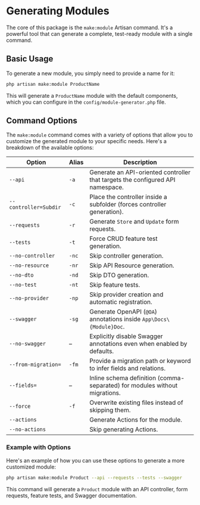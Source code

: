 # Generating Modules

The core of this package is the `make:module` Artisan command. It's a powerful tool that can generate a complete, test-ready module with a single command.

## Basic Usage

To generate a new module, you simply need to provide a name for it:

```bash
php artisan make:module ProductName
```

This will generate a `ProductName` module with the default components, which you can configure in the `config/module-generator.php` file.

## Command Options

The `make:module` command comes with a variety of options that allow you to customize the generated module to your specific needs. Here's a breakdown of the available options:

| Option | Alias | Description |
| --- | --- | --- |
| `--api` | `-a` | Generate an API-oriented controller that targets the configured API namespace. |
| `--controller=Subdir` | `-c` | Place the controller inside a subfolder (forces controller generation). |
| `--requests` | `-r` | Generate `Store` and `Update` form requests. |
| `--tests` | `-t` | Force CRUD feature test generation. |
| `--no-controller` | `-nc` | Skip controller generation. |
| `--no-resource` | `-nr` | Skip API Resource generation. |
| `--no-dto` | `-nd` | Skip DTO generation. |
| `--no-test` | `-nt` | Skip feature tests. |
| `--no-provider` | `-np` | Skip provider creation and automatic registration. |
| `--swagger` | `-sg` | Generate OpenAPI (`@OA`) annotations inside `App\Docs\{Module}Doc`. |
| `--no-swagger` | – | Explicitly disable Swagger annotations even when enabled by defaults. |
| `--from-migration=` | `-fm` | Provide a migration path or keyword to infer fields and relations. |
| `--fields=` | – | Inline schema definition (comma-separated) for modules without migrations. |
| `--force` | `-f` | Overwrite existing files instead of skipping them. |
| `--actions` | | Generate Actions for the module. |
| `--no-actions` | | Skip generating Actions. |

### Example with Options

Here's an example of how you can use these options to generate a more customized module:

```bash
php artisan make:module Product --api --requests --tests --swagger
```

This command will generate a `Product` module with an API controller, form requests, feature tests, and Swagger documentation.